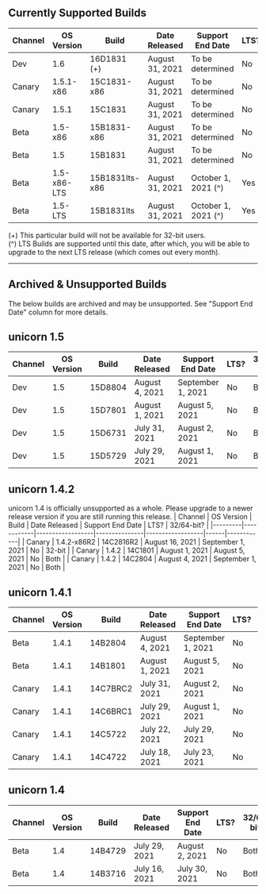 ## Currently Supported Builds
| Channel | OS Version | Build | Date Released | Support End Date | LTS? | 32/64-bit? |
|---------|------------|------------------|---------------|------------------|------|------------|
| Dev     | 1.6        | 16D1831 (+)    | August 31, 2021 | To be determined | No | 64-bit (+)  |
| Canary  | 1.5.1-x86   | 15C1831-x86    | August 31, 2021 | To be determined | No | 32-bit     |
| Canary  | 1.5.1      | 15C1831        | August 31, 2021 | To be determined | No | 64-bit     |
| Beta    | 1.5-x86    | 15B1831-x86    | August 31, 2021 | To be determined | No | 32-bit   |
| Beta    | 1.5        | 15B1831        | August 31, 2021 | To be determined | No | 64-bit   |
| Beta    | 1.5-x86-LTS | 15B1831lts-x86  | August 31, 2021 | October 1, 2021 (^) | Yes | 32-bit   |
| Beta    | 1.5-LTS    | 15B1831lts        | August 31, 2021 | October 1, 2021 (^) | Yes | 64-bit   |

(+) This particular build will not be available for 32-bit users.  
(^) LTS Builds are supported until this date, after which, you will be able to upgrade to the next LTS release (which comes out every month).


___


## Archived & Unsupported Builds
The below builds are archived and may be unsupported. See "Support End Date" column for more details.

## unicorn 1.5
| Channel | OS Version | Build | Date Released | Support End Date | LTS? | 32/64-bit? |
|---------|------------|------------------|---------------|------------------|------|------------|
| Dev     | 1.5        | 15D8804          | August 4, 2021 | September 1, 2021 | No   | Both       |
| Dev     | 1.5        | 15D7801          | August 1, 2021 | August 5, 2021 | No   | Both       |
| Dev     | 1.5        | 15D6731          | July 31, 2021 | August 2, 2021   | No   | Both       |
| Dev     | 1.5        | 15D5729          | July 29, 2021 | August 1, 2021   | No   | Both       |

## unicorn 1.4.2
unicorn 1.4 is officially unsupported as a whole. Please upgrade to a newer release version if you are still running this release.
| Channel | OS Version | Build | Date Released | Support End Date | LTS? | 32/64-bit? |
|---------|------------|------------------|---------------|------------------|------|------------|
| Canary  | 1.4.2-x86R2  | 14C2816R2    | August 16, 2021 | September 1, 2021 | No  | 32-bit     | 
| Canary  | 1.4.2      | 14C1801          | August 1, 2021 | August 5, 2021 | No   | Both       |
| Canary  | 1.4.2      | 14C2804          | August 4, 2021 | September 1, 2021 | No   | Both       |

## unicorn 1.4.1 
| Channel | OS Version | Build | Date Released | Support End Date | LTS? | 32/64-bit? |
|---------|------------|------------------|---------------|------------------|------|------------|
| Beta    | 1.4.1      | 14B2804          | August 4, 2021 | September 1, 2021 | No   | Both       |
| Beta    | 1.4.1      | 14B1801          | August 1, 2021 | August 5, 2021 | No   | Both       |
| Canary  | 1.4.1      | 14C7BRC2         | July 31, 2021 | August 2, 2021   | No   | Both       |
| Canary  | 1.4.1      | 14C6BRC1         | July 29, 2021 | August 1, 2021   | No   | Both       |
| Canary  | 1.4.1      | 14C5722          | July 22, 2021 | July 29, 2021    | No   | 32-bit     |
| Canary  | 1.4.1      | 14C4722          | July 18, 2021 | July 23, 2021    | No   | Both       |

## unicorn 1.4
| Channel | OS Version | Build | Date Released | Support End Date | LTS? | 32/64-bit? |
|---------|------------|------------------|---------------|------------------|------|------------|
| Beta    | 1.4        | 14B4729          | July 29, 2021 | August 2, 2021   | No   | Both       |
| Beta    | 1.4        | 14B3716          | July 16, 2021 | July 30, 2021    | No   | Both       |
